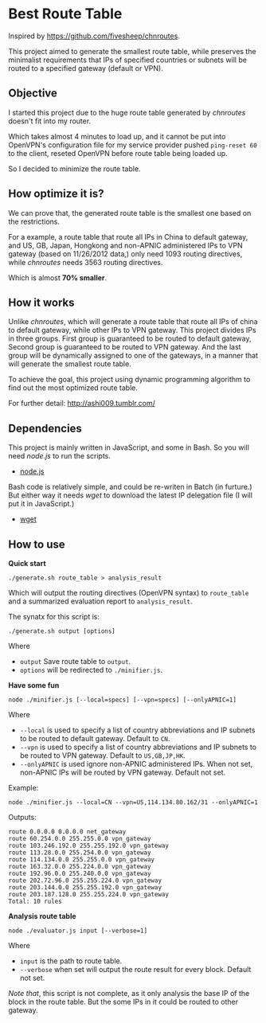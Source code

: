 Best Route Table
================

Inspired by https://github.com/fivesheep/chnroutes.

This project aimed to generate the smallest route table,
while preserves the minimalist requirements that IPs of
specified countries or subnets will be routed to a
specified gateway (default or VPN).


Objective
---------

I started this project due to the huge route table
generated by *chnroutes* doesn't fit into my router.

Which takes almost 4 minutes to load up, and it cannot be
put into OpenVPN's configuration file for my service
provider pushed `ping-reset 60` to the client, reseted
OpenVPN before route table being loaded up.

So I decided to minimize the route table.


How optimize it is?
-------------------

We can prove that, the generated route table is the smallest
one based on the restrictions.

For a example, a route table that route all IPs in China to
default gateway, and US, GB, Japan, Hongkong and non-APNIC
administered IPs to VPN gateway (based on 11/26/2012 data,)
only need 1093 routing directives, while *chnroutes* needs
3563 routing directives.

Which is almost **70% smaller**.


How it works
------------

Unlike *chnroutes*, which will generate a route table that
route all IPs of china to default gateway, while other
IPs to VPN gateway.  This project divides IPs in three
groups. First group is guaranteed to be routed to default
gateway, Second group is guaranteed to be routed to VPN
gateway. And the last group will be dynamically assigned
to one of the gateways, in a manner that will generate
the smallest route table.

To achieve the goal, this project using dynamic programming
algorithm to find out the most optimized route table.

For further detail: http://ashi009.tumblr.com/


Dependencies
------------

This project is mainly written in JavaScript, and some in Bash.
So you will need *node.js* to run the scripts.

  * [node.js](nodejs.org)

Bash code is relatively simple, and could be re-writen in Batch
(in furture.) But either way it needs *wget* to download the
latest IP delegation file (I will put it in JavaScript.)

  * [wget](http://www.gnu.org/software/wget/)


How to use
----------

**Quick start**

    ./generate.sh route_table > analysis_result

Which will output the routing directives (OpenVPN syntax) to
`route_table` and a summarized evaluation report to `analysis_result`.

The synatx for this script is:

    ./generate.sh output [options]

Where

  * `output` Save route table to `output`.
  * `options` will be redirected to `./minifier.js`.


**Have some fun**

    node ./minifier.js [--local=specs] [--vpn=specs] [--onlyAPNIC=1]

Where

  * `--local` is used to specify a list of country abbreviations and
    IP subnets to be routed to default gateway. Default to `CN`.
  * `--vpn` is used to specify a list of country abbreviations and IP
    subnets to be routed to VPN gateway. Default to `US,GB,JP,HK`.
  * `--onlyAPNIC` is used ignore non-APNIC administered IPs. When not
    set, non-APNIC IPs will be routed by VPN gateway. Default not set.

Example:

    node ./minifier.js --local=CN --vpn=US,114.134.80.162/31 --onlyAPNIC=1

Outputs:

    route 0.0.0.0 0.0.0.0 net_gateway
    route 60.254.0.0 255.255.0.0 vpn_gateway
    route 103.246.192.0 255.255.192.0 vpn_gateway
    route 113.28.0.0 255.254.0.0 vpn_gateway
    route 114.134.0.0 255.255.0.0 vpn_gateway
    route 163.32.0.0 255.224.0.0 vpn_gateway
    route 192.96.0.0 255.240.0.0 vpn_gateway
    route 202.72.96.0 255.255.224.0 vpn_gateway
    route 203.144.0.0 255.255.192.0 vpn_gateway
    route 203.187.128.0 255.255.224.0 vpn_gateway
    Total: 10 rules


**Analysis route table**

    node ./evaluator.js input [--verbose=1]

Where

  * `input` is the path to route table.
  * `--verbose` when set will output the route result for every block.
    Default not set.

*Note that*, this script is not complete, as it only analysis the base
IP of the block in the route table. But the some IPs in it could be routed
to other gateway.

